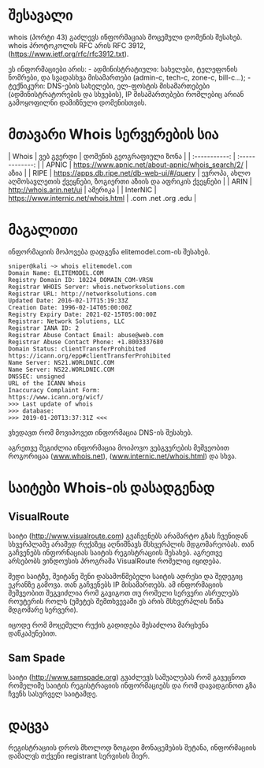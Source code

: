 # შესავალი

whois (პორტი 43) გაძლევს ინფორმაციას მოცემული დომენის შესახებ. whois პროტოკოლის
RFC არის RFC 3912, (https://www.ietf.org/rfc/rfc3912.txt).

ეს ინფორმაციები არის: - ადმინისტრატიული: სახელები, ტელეფონის ნომრები, და
სვადასხვა მისამართები (admin-c, tech-c, zone-c, bill-c…); - ტექნიკური: DNS-ების
სახელები, ელ-ფოსტის მისამართებები (ადმინისტრატორების და სხვების), IP
მისამართებები რომლებიც არიან გამოყოფილნი დამიზნული დომენისთვის.

# მთავარი Whois სერვერების სია

|      Whois     |      ვებ გვერდი  |                                    დომენის გეოგრაფიული ზონა   |
| :-----------:  | :-------------:  |
| APNIC	         | https://www.apnic.net/about-apnic/whois_search/2/  | აზია     |
| RIPE           | https://apps.db.ripe.net/db-web-ui/#/query         | ევროპა, ახლო აღმოსავლეთის ქვეყნები, ზოგიერთი აზიის და აფრიკის ქვეყნები |
| ARIN           | http://whois.arin.net/ui                           | ამერიკა |
| InterNIC       | https://www.internic.net/whois.html                | .com .net .org .edu |

# მაგალითი

ინფორმაციის მოპოვება დადგენა elitemodel.com-ის შესახებ.

```
sniper@kali ~> whois elitemodel.com
Domain Name: ELITEMODEL.COM
Registry Domain ID: 10224_DOMAIN_COM-VRSN
Registrar WHOIS Server: whois.networksolutions.com
Registrar URL: http://networksolutions.com
Updated Date: 2016-02-17T15:19:33Z
Creation Date: 1996-02-14T05:00:00Z
Registry Expiry Date: 2021-02-15T05:00:00Z
Registrar: Network Solutions, LLC
Registrar IANA ID: 2
Registrar Abuse Contact Email: abuse@web.com
Registrar Abuse Contact Phone: +1.8003337680
Domain Status: clientTransferProhibited
https://icann.org/epp#clientTransferProhibited
Name Server: NS21.WORLDNIC.COM
Name Server: NS22.WORLDNIC.COM
DNSSEC: unsigned
URL of the ICANN Whois
Inaccuracy Complaint Form:
https://www.icann.org/wicf/
>>> Last update of whois
>>> database:
>>> 2019-01-20T13:37:31Z <<<
```

ვხედავთ რომ მოვიპოვეთ ინფორმაცია DNS-ის შესახებ.

აგრეთვე შეგიძლია ინფორმაცია მოიპოვო ვებგვერების მეშვეობით როგორიცაა
(www.whois.net), (www.internic.net/whois.html) და სხვა.

# საიტები Whois-ის დასადგენად

## VisualRoute

საიტი (http://www.visualroute.com) გვაჩვენებს არამარტო გზას ჩვენიდან სხვერპლამე
არამედ რუქაზეც აღნიშნავს მსხვერპლის მდგომარეობას. თან გაჩვენებს ინფორნაციას
საიტის რეგისტრაციის შესახებ. აგრეთვე არსებობს ვინდოუსის პროგრამა VisualRoute
რომელიც იყიდება.

შედი საიტზე, შეიტანე შენი დასამოწმებელი საიტის ადრესი და შედეგიც ეკრანზე
გამოვა. თან გაჩვენებს IP მისამართებს. ამ ინფორმაციის მეშვეობით შეგვიძლია რომ
გავიგოთ თუ რომელი სერვერი ასრულებს როუტერის როლს (უმეტეს შემთხვევაში ეს არის
მსხვერპლის წინა მდგომარე სერვერი).

იცოდე რომ მოცემული რუქის გადიდება შესაძლოა მარცხენა დაწკაპუნებით.

## Sam Spade

საიტი (http://www.samspade.org) გვაძლევს საშუალებას რომ გავეცნოთ რომელიმე საიტის რეგისტრაციის ინფორმაციებს და რომ დავადგინოთ გზა ჩვენს სასურველ საიტამდე.

# დაცვა
რეგისტრაციის დროს მხოლოდ ზოგადი მონაცემების შეტანა, ინფორმაციის დამალვს თქვენი
registrant სერვისის მიერ.
